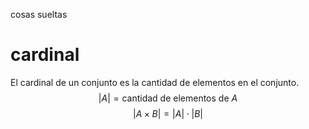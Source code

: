 
cosas sueltas

# cardinal
El cardinal de un conjunto es la cantidad de elementos en el conjunto.
$$
|A| = \mbox{cantidad de elementos de } A
$$
$$
|A \times B| = |A| \cdot |B|
$$